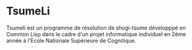 # TsumeLi
Tsumeli est un programme de résolution de shogi-tsume développpé en Common Lisp dans le cadre d'un projet informatique individuel en 2ème année à l'Ecole Nationale Supérieure de Cognitique.
